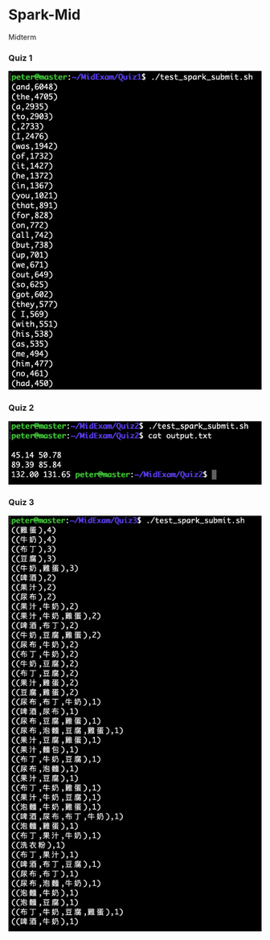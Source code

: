 # Spark-Mid
Midterm

### Quiz 1
![](Quiz1/Quiz1_result.png)

### Quiz 2
![](Quiz2/Quiz2_result.png)

### Quiz 3
![](Quiz3/Quiz3_result.png)
